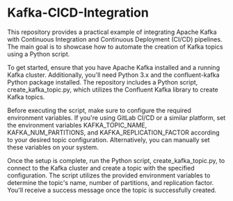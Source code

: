 # Kafka-CICD-Integration

This repository provides a practical example of integrating Apache Kafka with Continuous Integration and Continuous Deployment (CI/CD) pipelines. The main goal is to showcase how to automate the creation of Kafka topics using a Python script.

To get started, ensure that you have Apache Kafka installed and a running Kafka cluster. Additionally, you'll need Python 3.x and the confluent-kafka Python package installed. The repository includes a Python script, create_kafka_topic.py, which utilizes the Confluent Kafka library to create Kafka topics.

Before executing the script, make sure to configure the required environment variables. If you're using GitLab CI/CD or a similar platform, set the environment variables KAFKA_TOPIC_NAME, KAFKA_NUM_PARTITIONS, and KAFKA_REPLICATION_FACTOR according to your desired topic configuration. Alternatively, you can manually set these variables on your system.

Once the setup is complete, run the Python script, create_kafka_topic.py, to connect to the Kafka cluster and create a topic with the specified configuration. The script utilizes the provided environment variables to determine the topic's name, number of partitions, and replication factor. You'll receive a success message once the topic is successfully created.
